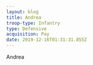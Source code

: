 ```yaml
---
layout: blog
title: Andrea
troop-type: Infantry
type: Defensive
acquisition: Pay
date: 2019-12-16T01:31:31.855Z
---
```

Andrea
